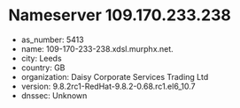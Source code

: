 # Nameserver 109.170.233.238

* as_number: 5413
* name: 109-170-233-238.xdsl.murphx.net.
* city: Leeds
* country: GB
* organization: Daisy Corporate Services Trading Ltd
* version: 9.8.2rc1-RedHat-9.8.2-0.68.rc1.el6_10.7
* dnssec: Unknown
